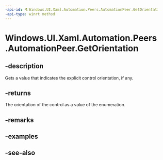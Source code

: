 ```yaml
---
-api-id: M:Windows.UI.Xaml.Automation.Peers.AutomationPeer.GetOrientation
-api-type: winrt method
---
```


<!-- Method syntax
public Windows.UI.Xaml.Automation.Peers.AutomationOrientation GetOrientation()
-->

# Windows.UI.Xaml.Automation.Peers.AutomationPeer.GetOrientation

## -description
Gets a value that indicates the explicit control orientation, if any.



## -returns
The orientation of the control as a value of the enumeration.

## -remarks

## -examples

## -see-also
